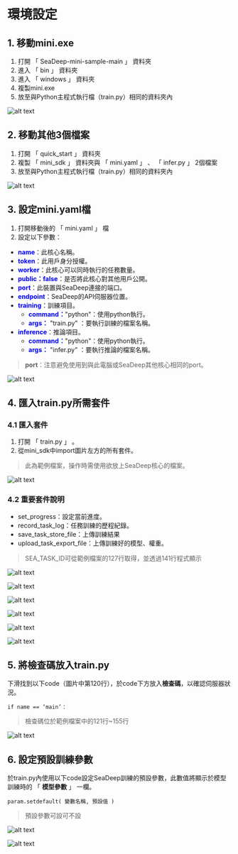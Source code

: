# 環境設定

## 1. 移動mini.exe

1. 打開 「 SeaDeep-mini-sample-main 」 資料夾
2. 進入 「 bin 」 資料夾
3. 進入 「 windows 」 資料夾
4. 複製mini.exe
5. 放至與Python主程式執行檔（train.py）相同的資料夾內

![alt text](image.png)

## 2. 移動其他3個檔案

1. 打開 「 quick\_start 」 資料夾
2. 複製 「 mini\_sdk 」 資料夾與 「 mini.yaml 」 、 「 infer.py 」 2個檔案
3. 放至與Python主程式執行檔（train.py）相同的資料夾內

![alt text](image-1.png)

## 3. 設定mini.yaml檔

1. 打開移動後的 「 mini.yaml 」 檔
2. 設定以下參數：

* <font color="blue">**name**</font>：此核心名稱。
* <font color="blue">**token**</font>：此用戶身分授權。
* <font color="blue">**worker**</font>：此核心可以同時執行的任務數量。
* <font color="blue">**public：false**</font>：是否將此核心對其他用戶公開。
* <font color="blue">**port**</font>：此裝置與SeaDeep連接的端口。
* <font color="blue">**endpoint**</font>：SeaDeep的API伺服器位置。
* <font color="blue">**training**</font>：訓練項目。
  * <font color="blue">**command：**</font>"python"</font>：使用python執行。
  * <font color="blue">**args：**</font></font>&#x20;"train.py"</font>&#x20;</font>：要執行訓練的檔案名稱。
* <font color="blue">**inference**</font>：推論項目。
  * <font color="blue">**command：**</font>"python"</font>：使用python執行。
  * <font color="blue">**args：**</font></font>&#x20;"infer.py"</font>&#x20;</font>：要執行推論的檔案名稱。

> **port**：注意避免使用到與此電腦或SeaDeep其他核心相同的port。

![alt text](image-2.png)

## 4. 匯入train.py所需套件

### 4.1 匯入套件

1. 打開 「 train.py 」 。
2. 從mini\_sdk中import圖片左方的所有套件。

> 此為範例檔案，操作時需使用欲放上SeaDeep核心的檔案。

![alt text](image-3.png)

### 4.2 重要套件說明

* set\_progress：設定當前進度。
* record\_task\_log：任務訓練的歷程紀錄。
* save\_task\_store\_file：上傳訓練結果
* upload\_task\_export\_file：上傳訓練好的模型、權重。

> SEA\_TASK\_ID可從範例檔案的127行取得，並透過141行程式顯示

![alt text](image-4.png)

![alt text](image-5.png)

![alt text](image-6.png)

![alt text](image-7.png)

![alt text](image-8.png)

![alt text](image-9.png)

## 5. 將檢查碼放入train.py

下滑找到以下code（圖片中第120行），於code下方放入**檢查碼**，以確認伺服器狀況。

```
if name == ‘main’：
```

> 檢查碼位於範例檔案中的121行\~155行

![alt text](image-10.png)

## 6. 設定預設訓練參數

於train.py內使用以下code設定SeaDeep訓練的預設參數，此數值將顯示於模型訓練時的 「 **模型參數** 」 一欄。

```
param.setdefault( 變數名稱, 預設值 )
```

> 預設參數可設可不設

![alt text](image-11.png)

![alt text](image-12.png)

